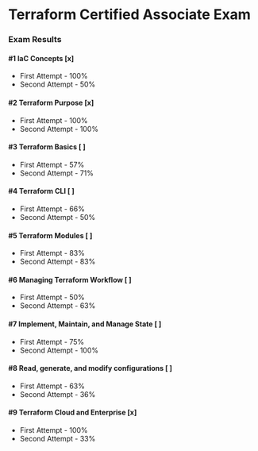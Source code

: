 # Terraform Certified Associate Exam

### Exam Results

#### #1 IaC Concepts [x]

- First Attempt - 100%
- Second Attempt - 50%

#### #2 Terraform Purpose [x]

- First Attempt - 100%
- Second Attempt - 100%

#### #3 Terraform Basics [ ]

- First Attempt - 57%
- Second Attempt - 71%

#### #4 Terraform CLI [ ]

- First Attempt - 66%
- Second Attempt - 50%

#### #5 Terraform Modules [ ]

- First Attempt - 83%
- Second Attempt - 83%

#### #6 Managing Terraform Workflow [ ]

- First Attempt - 50%
- Second Attempt - 63%

#### #7 Implement, Maintain, and Manage State [ ]

- First Attempt - 75%
- Second Attempt - 100%

#### #8 Read, generate, and modify configurations [ ]

- First Attempt - 63%
- Second Attempt - 36%

#### #9 Terraform Cloud and Enterprise [x]

- First Attempt - 100%
- Second Attempt - 33%
